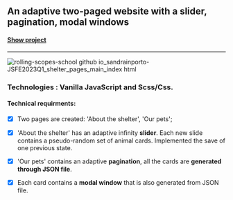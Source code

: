 ##  An adaptive two-paged website with a slider, pagination, modal windows
#### **[Show project](https://sandrainporto.github.io/Pet-Shelter/pages/main/index.html)**

*********************************
![rolling-scopes-school github io_sandrainporto-JSFE2023Q1_shelter_pages_main_index html](https://github.com/Sandrainporto/Pet-Shelter/assets/90930428/7ae27652-0831-4977-88d1-2d0545e495ea)

###  Technologies : Vanilla JavaScript and Scss/Css.

#### Technical requirments:
-  [X] Two pages are created: 'About the shelter', 'Our pets';

-  [X] 'About the shelter' has an adaptive infinity **slider**. Each new slide contains a pseudo-random set of animal cards. Implemented the save of one previous state.

-  [X] 'Our pets' contains an adaptive **pagination**, all the cards are **generated through JSON file**.
    
-  [X] Each card contains a **modal window** that is also generated from JSON file.
